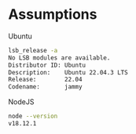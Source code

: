 # Assumptions
Ubuntu
```bash
lsb_release -a
No LSB modules are available.
Distributor ID: Ubuntu
Description:    Ubuntu 22.04.3 LTS
Release:        22.04
Codename:       jammy
```
NodeJS
```bash
node --version
v18.12.1
```
